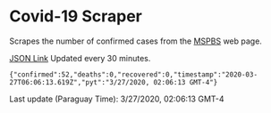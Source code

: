 # Covid-19 Scraper

Scrapes the number of confirmed cases from the [MSPBS](https://www.mspbs.gov.py/covid-19.php) web page.

[JSON Link](https://jmayalag.github.io/covid19-scrape/cases.json)
Updated every 30 minutes.
```
{"confirmed":52,"deaths":0,"recovered":0,"timestamp":"2020-03-27T06:06:13.619Z","pyt":"3/27/2020, 02:06:13 GMT-4"}
```
Last update (Paraguay Time): 3/27/2020, 02:06:13 GMT-4